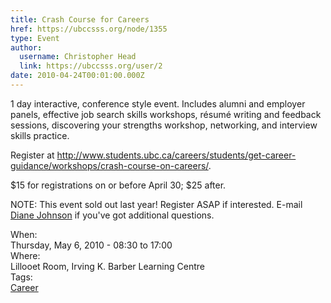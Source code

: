```yaml
---
title: Crash Course for Careers 
href: https://ubccsss.org/node/1355
type: Event
author:
  username: Christopher Head
  link: https://ubccsss.org/user/2
date: 2010-04-24T00:01:00.000Z
---
```


<div class="field field-name-body field-type-text-with-summary field-label-hidden"><div class="field-items"><div class="field-item even"><p>1 day interactive, conference style event. Includes alumni and employer panels, effective job search skills workshops, r&#xE9;sum&#xE9; writing and feedback sessions, discovering your strengths workshop, networking, and interview skills practice.</p>
<p>Register at <a href="http://www.students.ubc.ca/careers/students/get-career-guidance/workshops/crash-course-on-careers/">http://www.students.ubc.ca/careers/students/get-career-guidance/workshops/crash-course-on-careers/</a>.</p>
<p>$15 for registrations on or before April 30; $25 after.</p>
<p>NOTE: This event sold out last year! Register ASAP if interested. E-mail <a href="/cdn-cgi/l/email-protection#1d79747c73787772755d7e6e33687f7e337e7c">Diane Johnson</a> if you&apos;ve got additional questions.</p>
</div></div></div><div class="field field-name-field-dates field-type-datetime field-label-above"><div class="field-label">When:&#xA0;</div><div class="field-items"><div class="field-item even"><span class="date-display-single">Thursday, May 6, 2010 - <span class="date-display-range"><span class="date-display-start">08:30</span> to <span class="date-display-end">17:00</span></span></span></div></div></div><div class="field field-name-field-location field-type-text field-label-above"><div class="field-label">Where:&#xA0;</div><div class="field-items"><div class="field-item even">Lillooet Room, Irving K. Barber Learning Centre</div></div></div>    <footer>
    <div class="field field-name-field-tags field-type-taxonomy-term-reference field-label-above"><div class="field-label">Tags:&#xA0;</div><div class="field-items"><div class="field-item even"><a href="/career">Career</a></div></div></div>      </footer>